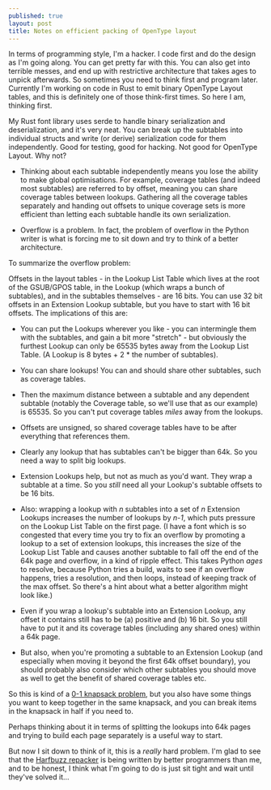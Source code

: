 ```yaml
---
published: true
layout: post
title: Notes on efficient packing of OpenType layout
---
```


In terms of programming style, I'm a hacker. I code first and do the design as I'm going along. You can get pretty far with this. You can also get into terrible messes, and end up with restrictive architecture that takes ages to unpick afterwards. So sometimes you need to think first and program later. Currently I'm working on code in Rust to emit binary OpenType Layout tables, and this is definitely one of those think-first times. So here I am, thinking first.

My Rust font library uses serde to handle binary serialization and deserialization, and it's very neat. You can break up the subtables into individual structs and write (or derive) serialization code for them independently. Good for testing, good for hacking. Not good for OpenType Layout. Why not?

* Thinking about each subtable independently means you lose the ability to make global optimisations. For example, coverage tables (and indeed most subtables) are referred to by offset, meaning you can share coverage tables between lookups. Gathering all the coverage tables separately and handing out offsets to unique coverage sets is more efficient than letting each subtable handle its own serialization.

* Overflow is a problem. In fact, the problem of overflow in the Python writer is what is forcing me to sit down and try to think of a better architecture. 

To summarize the overflow problem: 

Offsets in the layout tables - in the Lookup List Table which lives at the root of the GSUB/GPOS table, in the Lookup (which wraps a bunch of subtables), and in the subtables themselves - are 16 bits. You can use 32 bit offsets in an Extension Lookup subtable, but you have to start with 16 bit offsets. The implications of this are:

* You can put the Lookups wherever you like - you can intermingle them with the subtables, and gain a bit more "stretch" - but obviously the furthest Lookup can only be 65535 bytes away from the Lookup List Table. (A Lookup is 8 bytes + 2 * the number of subtables).

* You can share lookups! You can and should share other subtables, such as coverage tables.

* Then the maximum distance between a subtable and any dependent subtable (notably the Coverage table, so we'll use that as our example) is 65535. So you can't put coverage tables *miles* away from the lookups.

* Offsets are unsigned, so shared coverage tables have to be after everything that references them.

* Clearly any lookup that has subtables can't be bigger than 64k. So you need a way to split big lookups.

* Extension Lookups help, but not as much as you'd want. They wrap a subtable at a time. So you *still* need all your Lookup's subtable offsets to be 16 bits.

* Also: wrapping a lookup with *n* subtables into a set of *n* Extension Lookups increases the number of lookups by *n-1*, which puts pressure on the Lookup List Table on the first page. (I have a font which is so congested that every time you try to fix an overflow by promoting a lookup to a set of extension lookups, this increases the size of the Lookup List Table and causes another subtable to fall off the end of the 64k page and overflow, in a kind of ripple effect. This takes Python *ages* to resolve, because Python tries a build, waits to see if an overflow happens, tries a resolution, and then loops, instead of keeping track of the max offset. So there's a hint about what a better algorithm might look like.)

* Even if you wrap a lookup's subtable into an Extension Lookup, any offset it contains still has to be (a) positive and (b) 16 bit. So you still have to put it and its coverage tables (including any shared ones) within a 64k page.

* But also, when you're promoting a subtable to an Extension Lookup (and especially when moving it beyond the first 64k offset boundary), you should probably also consider which other subtables you should move as well to get the benefit of shared coverage tables etc.

So this is kind of a [0-1 knapsack problem](https://en.wikipedia.org/wiki/Knapsack_problem), but you also have some things you want to keep together in the same knapsack, and you can break items in the knapsack in half if you need to.

Perhaps thinking about it in terms of splitting the lookups into 64k pages and trying to build each page separately is a useful way to start.

But now I sit down to think of it, this is a *really* hard problem. I'm glad to see that the [Harfbuzz repacker](https://github.com/harfbuzz/harfbuzz/blob/master/src/hb-repacker.hh) is being written by better programmers than me, and to be honest, I think what I'm going to do is just sit tight and wait until they've solved it...

